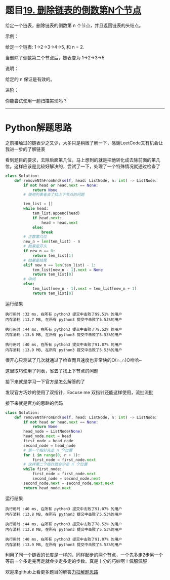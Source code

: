 # 题目[19. 删除链表的倒数第N个节点](https://leetcode-cn.com/problems/remove-nth-node-from-end-of-list/)

给定一个链表，删除链表的倒数第 n 个节点，并且返回链表的头结点。

示例：

给定一个链表: 1->2->3->4->5, 和 n = 2.

当删除了倒数第二个节点后，链表变为 1->2->3->5.

说明：

给定的 n 保证是有效的。

进阶：

你能尝试使用一趟扫描实现吗？

*****

# Python解题思路

之前接触过的链表少之又少，大多只是稍微了解一下，感谢LeetCode又有机会让我进一步的了解链表

看到题目的要求，去除后面第几位，马上想到的就是把他转化成去除前面的第几位。这样应该是比较好解决的，尝试了一下，处理了一个特殊情况就通过检查了

```python
class Solution:
    def removeNthFromEnd(self, head: ListNode, n: int) -> ListNode:
        if not head or head.next == None:
            return None
        # 使用列表省去了找上下节点的问题

        tem_list = []
        while head:
            tem_list.append(head)
            if head.next:
                head = head.next
            else:
                break
        # 正数第几位
        new_n = len(tem_list) - n
        # 如果是开头
        if new_n == 0:
            return tem_list[1]
        # 如果是结尾
        elif new_n == len(tem_list) - 1:
            tem_list[new_n - 1].next = None
            return tem_list[0]
        # 中间
        else:
            tem_list[new_n - 1].next = tem_list[new_n + 1]
            return tem_list[0]
```

运行结果

```
执行用时 :32 ms, 在所有 python3 提交中击败了99.51% 的用户
内存消耗 :13.7 MB, 在所有 python3 提交中击败了5.53%的用户

执行用时 :44 ms, 在所有 python3 提交中击败了78.52% 的用户
内存消耗 :13.6 MB, 在所有 python3 提交中击败了5.53%的用户

执行用时 :40 ms, 在所有 python3 提交中击败了91.07% 的用户
内存消耗 :13.9 MB, 在所有 python3 提交中击败了5.53%的用户
```

很开心只测试了几次就通过了检查而且速度也非常快的O(∩_∩)O哈哈~

这里取巧使用了列表，省去了找上下节点的问题

接下来就是学习一下官方是怎么解答的了

发现官方巧妙的使用了双指针，Excuse me 双指针还能这样使用，流批流批

接下来就是官方的思路的代码

```python
class Solution:
    def removeNthFromEnd(self, head: ListNode, n: int) -> ListNode:
        if not head or head.next == None:
            return None
        head_node = ListNode(None)
        head_node.next = head
        first_node = head_node
        second_node = head_node
        # 第一个指针先走 n 个位置
        for i in range(0, n + 1):
            first_node = first_node.next
        # 这样第二个指针就会少走 n 个位置
        while first_node:
            first_node = first_node.next
            second_node = second_node.next 
        second_node.next = second_node.next.next
        return head_node.next
```

运行结果

```
执行用时 :40 ms, 在所有 python3 提交中击败了91.07% 的用户
内存消耗 :13.8 MB, 在所有 python3 提交中击败了5.53%的用户

执行用时 :44 ms, 在所有 python3 提交中击败了78.52% 的用户
内存消耗 :13.8 MB, 在所有 python3 提交中击败了5.53%的用户

执行用时 :40 ms, 在所有 python3 提交中击败了91.07% 的用户
内存消耗 :13.9 MB, 在所有 python3 提交中击败了5.53%的用户
```

利用了同一个链表的长度是一样的，同样起步的两个节点，一个先多走2步另一个等前一个多走完再走就会少走多走的步数。真是十分的巧妙啊！佩服佩服

欢迎来github上看更多题目的解答[力扣解题思路](https://github.com/WRAllen/LeetCode)